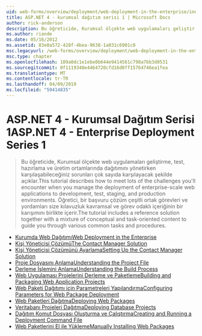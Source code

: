 ```yaml
---
uid: web-forms/overview/deployment/web-deployment-in-the-enterprise/index
title: ASP.NET 4 - kurumsal dağıtım serisi 1 | Microsoft Docs
author: rick-anderson
description: Bu öğreticide, Kurumsal ölçekte web uygulamaları geliştir dağıtımını yönetirken karşılaşabileceğiniz sorunları çok sayıda karşılamak üzere açıklar...
ms.author: riande
ms.date: 05/16/2012
ms.assetid: 83e0a572-428f-4bea-9638-1a031c6901c0
msc.legacyurl: /web-forms/overview/deployment/web-deployment-in-the-enterprise
msc.type: chapter
ms.openlocfilehash: 109a0dc1e1ebe0b644e9414561c798a7bb3d0531
ms.sourcegitcommit: 0f1119340e4464720cfd16d0ff15764746ea1fea
ms.translationtype: MT
ms.contentlocale: tr-TR
ms.lasthandoff: 04/09/2019
ms.locfileid: "59414835"
---
```

# <a name="aspnet-4---enterprise-deployment-series-1"></a><span data-ttu-id="5011b-103">ASP.NET 4 - Kurumsal Dağıtım Serisi 1</span><span class="sxs-lookup"><span data-stu-id="5011b-103">ASP.NET 4 - Enterprise Deployment Series 1</span></span>

> <span data-ttu-id="5011b-104">Bu öğreticide, Kurumsal ölçekte web uygulamaları geliştirme, test, hazırlama ve üretim ortamlarında dağıtımını yönetirken karşılaşabileceğiniz sorunları çok sayıda karşılayacak şekilde açıklar.</span><span class="sxs-lookup"><span data-stu-id="5011b-104">This tutorial describes how to meet lots of the challenges you'll encounter when you manage the deployment of enterprise-scale web applications to development, test, staging, and production environments.</span></span> <span data-ttu-id="5011b-105">Öğretici, bir başvuru çözüm çeşitli ortak görevleri ve yordamları size kılavuzluk kavramsal ve görev odaklı içeriğinin bir karışımını birlikte içerir.</span><span class="sxs-lookup"><span data-stu-id="5011b-105">The tutorial includes a reference solution together with a mixture of conceptual and task-oriented content to guide you through various common tasks and procedures.</span></span>


- [<span data-ttu-id="5011b-106">Kurumda Web Dağıtımı</span><span class="sxs-lookup"><span data-stu-id="5011b-106">Web Deployment in the Enterprise</span></span>](web-deployment-in-the-enterprise.md)
- [<span data-ttu-id="5011b-107">Kişi Yöneticisi Çözümü</span><span class="sxs-lookup"><span data-stu-id="5011b-107">The Contact Manager Solution</span></span>](the-contact-manager-solution.md)
- [<span data-ttu-id="5011b-108">Kişi Yöneticisi Çözümünü Ayarlama</span><span class="sxs-lookup"><span data-stu-id="5011b-108">Setting Up the Contact Manager Solution</span></span>](setting-up-the-contact-manager-solution.md)
- [<span data-ttu-id="5011b-109">Proje Dosyasını Anlama</span><span class="sxs-lookup"><span data-stu-id="5011b-109">Understanding the Project File</span></span>](understanding-the-project-file.md)
- [<span data-ttu-id="5011b-110">Derleme İşlemini Anlama</span><span class="sxs-lookup"><span data-stu-id="5011b-110">Understanding the Build Process</span></span>](understanding-the-build-process.md)
- [<span data-ttu-id="5011b-111">Web Uygulaması Projelerini Derleme ve Paketleme</span><span class="sxs-lookup"><span data-stu-id="5011b-111">Building and Packaging Web Application Projects</span></span>](building-and-packaging-web-application-projects.md)
- [<span data-ttu-id="5011b-112">Web Paketi Dağıtımı için Parametreleri Yapılandırma</span><span class="sxs-lookup"><span data-stu-id="5011b-112">Configuring Parameters for Web Package Deployment</span></span>](configuring-parameters-for-web-package-deployment.md)
- [<span data-ttu-id="5011b-113">Web Paketleri Dağıtma</span><span class="sxs-lookup"><span data-stu-id="5011b-113">Deploying Web Packages</span></span>](deploying-web-packages.md)
- [<span data-ttu-id="5011b-114">Veritabanı Projeleri Dağıtma</span><span class="sxs-lookup"><span data-stu-id="5011b-114">Deploying Database Projects</span></span>](deploying-database-projects.md)
- [<span data-ttu-id="5011b-115">Dağıtım Komut Dosyası Oluşturma ve Çalıştırma</span><span class="sxs-lookup"><span data-stu-id="5011b-115">Creating and Running a Deployment Command File</span></span>](creating-and-running-a-deployment-command-file.md)
- [<span data-ttu-id="5011b-116">Web Paketlerini El ile Yükleme</span><span class="sxs-lookup"><span data-stu-id="5011b-116">Manually Installing Web Packages</span></span>](manually-installing-web-packages.md)
